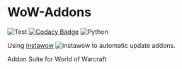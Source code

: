 # WoW-Addons
![Test](https://github.com/luhao007/WoW-Addons/workflows/Test/badge.svg)
[![Codacy Badge](https://app.codacy.com/project/badge/Grade/19e1c2da7b2a4e85816b0cf32d5bb120)](https://www.codacy.com/gh/luhao007/WoW-Addons/dashboard?utm_source=github.com&amp;utm_medium=referral&amp;utm_content=luhao007/WoW-Addons&amp;utm_campaign=Badge_Grade)
![Python](https://img.shields.io/badge/python-3-blue)

Using [instawow](https://github.com/layday/instawow) ![instawow](https://img.shields.io/pypi/v/instawow) to automatic update addons.

Addon Suite for World of Warcraft

